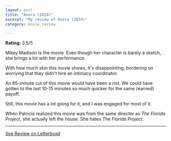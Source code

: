 ```yaml
---
layout: post
title: "Anora (2024)"
excerpt: "My review of Anora (2024)"
category: movie_review

---
```


**Rating:** 3.5/5

Mikey Madison is the movie. Even though her character is barely a sketch, she brings a lot with her performance.

With how much skin this movie shows, it's disappointing, bordering on worrying that they didn't hire an intimacy coordinator.

An 85-minute cut of this movie would have been a riot. We could have gotten to the last 10-15 minutes so much quicker for the same (earned) payoff.

Still, this movie has a lot going for it, and I was engaged for most of it.

When Patricia realized this movie was from the same director as <i>The Florida Project</i>, she actually left the house. She hates <i>The Florida Project</i>.

<hr>

[See Review on Letterboxd](https://boxd.it/8RwdHx)
